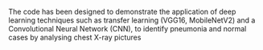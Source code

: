 The code has been designed to demonstrate the 
application of deep learning techniques such as transfer 
learning (VGG16, MobileNetV2) and a Convolutional 
Neural Network (CNN), to identify pneumonia and normal cases by analysing chest X-ray pictures
